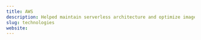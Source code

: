 ```yaml
---
title: AWS
description: Helped maintain serverless architecture and optimize image upload/fetching via cloudfront and S3 buckets.
slug: technologies
website:
---
```

